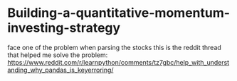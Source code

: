 # Building-a-quantitative-momentum-investing-strategy

 face one of the problem when parsing the stocks this is the reddit thread that helped me solve the problem:
 https://www.reddit.com/r/learnpython/comments/tz7gbc/help_with_understanding_why_pandas_is_keyerroring/
 
